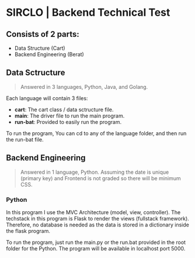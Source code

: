 # SIRCLO | Backend Technical Test
## **Consists of 2 parts:**
- Data Structure (Cart)
- Backend Engineering (Berat)

## **Data Sctructure**
> Answered in 3 languages, Python, Java, and Golang.

Each language will contain 3 files: 
- **cart**: The cart class / data sctructure file.
- **main**: The driver file to run the main program.
- **run-bat**: Provided to easily run the program.

To run the program, You can cd to any of the language folder, and then run the run-bat file.

## **Backend Engineering**
> Answered in 1 language, Python.
> Assuming the date is unique (primary key) and Frontend is not graded so there will be minimum CSS.

### Python
In this program I use the MVC Architecture (model, view, controller).
The techstack in this program is Flask to render the views (fullstack framework). Therefore, no database is needed as the data is stored in a dictionary inside the flask program.

To run the program, just run the main.py or the run.bat provided in the root folder for the Python. The program will be available in localhost port 5000.